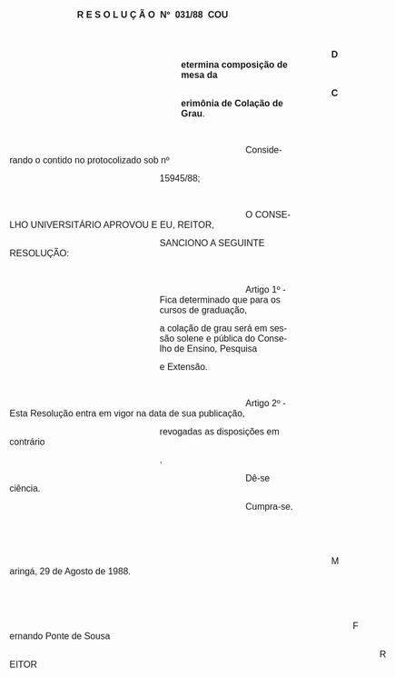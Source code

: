 <body lang=PT-BR style='tab-interval:36.0pt'>

<div class=Section1>

<p class=MsoNormal align=center style='text-align:center'><b style='mso-bidi-font-weight:
normal'><span style='font-size:12.0pt;mso-bidi-font-size:10.0pt;font-family:
Arial'>R E S O L U Ç Ã O <span style='mso-spacerun:yes'> </span>Nº <span
style='mso-spacerun:yes'> </span>031/88  COU<o:p></o:p></span></b></p>

<p class=MsoNormal align=center style='text-align:center'><b style='mso-bidi-font-weight:
normal'><span style='font-size:12.0pt;mso-bidi-font-size:10.0pt;font-family:
Arial'><o:p>&nbsp;</o:p></span></b></p>

<p class=MsoNormal style='margin-left:8.0cm;text-indent:7.0cm'><b
style='mso-bidi-font-weight:normal'><span style='font-size:12.0pt;mso-bidi-font-size:
10.0pt;font-family:Arial'>Determina composição de mesa da<o:p></o:p></span></b></p>

<p class=MsoNormal style='margin-left:8.0cm;text-indent:7.0cm'><b
style='mso-bidi-font-weight:normal'><span style='font-size:12.0pt;mso-bidi-font-size:
10.0pt;font-family:Arial'>Cerimônia de Colação de Grau</span></b><span
style='font-size:12.0pt;mso-bidi-font-size:10.0pt;font-family:Arial'>.<o:p></o:p></span></p>

<p class=MsoNormal><span style='font-size:12.0pt;mso-bidi-font-size:10.0pt;
font-family:Arial'><o:p>&nbsp;</o:p></span></p>

<p class=MsoNormal style='text-indent:11.0cm'><span style='font-size:12.0pt;
mso-bidi-font-size:10.0pt;font-family:Arial'>Considerando o contido no
protocolizado sob nº<o:p></o:p></span></p>

<p class=MsoNormal style='text-indent:7.0cm'><span style='font-size:12.0pt;
mso-bidi-font-size:10.0pt;font-family:Arial'>15945/88;<o:p></o:p></span></p>

<p class=MsoNormal><span style='font-size:12.0pt;mso-bidi-font-size:10.0pt;
font-family:Arial'><o:p>&nbsp;</o:p></span></p>

<p class=MsoNormal style='text-indent:11.0cm'><span style='font-size:12.0pt;
mso-bidi-font-size:10.0pt;font-family:Arial'>O CONSELHO UNIVERSITÁRIO APROVOU E
EU, REITOR, <o:p></o:p></span></p>

<p class=MsoNormal style='text-indent:7.0cm'><span style='font-size:12.0pt;
mso-bidi-font-size:10.0pt;font-family:Arial'>SANCIONO A SEGUINTE RESOLUÇÃO:<o:p></o:p></span></p>

<p class=MsoNormal><span style='font-size:12.0pt;mso-bidi-font-size:10.0pt;
font-family:Arial'><o:p>&nbsp;</o:p></span></p>

<p class=MsoNormal style='margin-left:7.0cm;text-indent:4.0cm'><span
style='font-size:12.0pt;mso-bidi-font-size:10.0pt;font-family:Arial'>Artigo 1º
- Fica determinado que para os cursos de graduação, <o:p></o:p></span></p>

<p class=MsoNormal style='margin-left:7.0cm'><span style='font-size:12.0pt;
mso-bidi-font-size:10.0pt;font-family:Arial'>a colação de grau será em sessão
solene e pública do Conselho de Ensino, Pesquisa <o:p></o:p></span></p>

<p class=MsoNormal style='margin-left:7.0cm'><span style='font-size:12.0pt;
mso-bidi-font-size:10.0pt;font-family:Arial'>e Extensão.<o:p></o:p></span></p>

<p class=MsoNormal style='text-indent:120.5pt'><span style='font-size:12.0pt;
mso-bidi-font-size:10.0pt;font-family:Arial'><o:p>&nbsp;</o:p></span></p>

<p class=MsoNormal style='text-indent:11.0cm'><span style='font-size:12.0pt;
mso-bidi-font-size:10.0pt;font-family:Arial'>Artigo 2º - Esta Resolução entra
em vigor na data de sua publicação, <o:p></o:p></span></p>

<p class=MsoNormal style='text-indent:7.0cm'><span style='font-size:12.0pt;
mso-bidi-font-size:10.0pt;font-family:Arial'>revogadas as disposições em contrário<o:p></o:p></span></p>

<p class=MsoNormal style='text-indent:7.0cm'><span style='font-size:12.0pt;
mso-bidi-font-size:10.0pt;font-family:Arial'>.<o:p></o:p></span></p>

<p class=MsoNormal style='text-indent:11.0cm'><span style='font-size:12.0pt;
mso-bidi-font-size:10.0pt;font-family:Arial'>Dê-se ciência.<o:p></o:p></span></p>

<p class=MsoNormal style='text-indent:11.0cm'><span style='font-size:12.0pt;
mso-bidi-font-size:10.0pt;font-family:Arial'>Cumpra-se.<o:p></o:p></span></p>

<p class=MsoNormal><span style='font-size:12.0pt;mso-bidi-font-size:10.0pt;
font-family:Arial'><o:p>&nbsp;</o:p></span></p>

<p class=MsoNormal><span style='font-size:12.0pt;mso-bidi-font-size:10.0pt;
font-family:Arial'><o:p>&nbsp;</o:p></span></p>

<p class=MsoNormal style='text-indent:15.0cm'><span style='font-size:12.0pt;
mso-bidi-font-size:10.0pt;font-family:Arial'>Maringá, 29 de Agosto de 1988.<o:p></o:p></span></p>

<p class=MsoNormal><span style='font-size:12.0pt;mso-bidi-font-size:10.0pt;
font-family:Arial'><o:p>&nbsp;</o:p></span></p>

<p class=MsoNormal><span style='font-size:12.0pt;mso-bidi-font-size:10.0pt;
font-family:Arial'><o:p>&nbsp;</o:p></span></p>

<p class=MsoNormal style='text-indent:16.0cm'><span style='font-size:12.0pt;
mso-bidi-font-size:10.0pt;font-family:Arial'>Fernando Ponte de Sousa<o:p></o:p></span></p>

<p class=MsoNormal style='text-indent:489.05pt'><span style='font-size:12.0pt;
mso-bidi-font-size:10.0pt;font-family:Arial'>REITOR<o:p></o:p></span></p>

</div>

</body>
